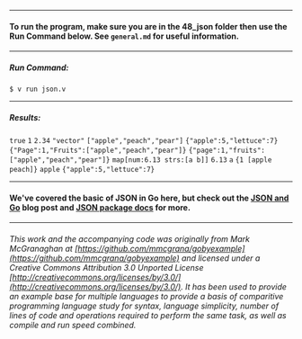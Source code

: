 ___
#### To run the program, make sure you are in the 48_json folder then use the Run Command below. See `general.md` for useful information.
___
##### Run Command:

`$ v run json.v`
___
##### Results:

`true`
`1`
`2.34`
`"vector"`
`["apple","peach","pear"]`
`{"apple":5,"lettuce":7}`
`{"Page":1,"Fruits":["apple","peach","pear"]}`
`{"page":1,"fruits":["apple","peach","pear"]}`
`map[num:6.13 strs:[a b]]`
`6.13`
`a`
`{1 [apple peach]}`
`apple`
`{"apple":5,"lettuce":7}`
___
#### We've covered the basic of JSON in Go here, but check out the [JSON and Go](http://blog.golang.org/2011/01/json-and-go.html) blog post and [JSON package docs](http://golang.org/pkg/encoding/json/) for more.
___

###### This work and the accompanying code was originally from Mark McGranaghan at [https://github.com/mmcgrana/gobyexample](https://github.com/mmcgrana/gobyexample) and licensed under a Creative Commons Attribution 3.0 Unported License [http://creativecommons.org/licenses/by/3.0/](http://creativecommons.org/licenses/by/3.0/). It has been used to provide an example base for multiple languages to provide a basis of comparitive programming language study for syntax, language simplicity, number of lines of code and operations required to perform the same task, as well as compile and run speed combined.